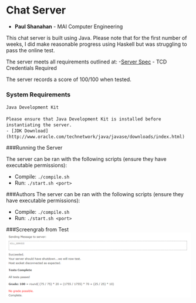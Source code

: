 # Chat Server
- **Paul Shanahan** - MAI Computer Engineering

This chat server is built using Java. Please note that for the first number of weeks, I did make reasonable progress using Haskell but was struggling to pass the online test.

The server meets all requirements outlined at:
-[Server Spec](https://www.scss.tcd.ie/Stephen.Barrett/teaching/CS4400/chat_server_task.html) - TCD Credentials Required

The server records a score of 100/100 when tested.

### System Requirements
```
Java Development Kit

Please ensure that Java Development Kit is installed before instantiating the server.
- [JDK Download](http://www.oracle.com/technetwork/java/javase/downloads/index.html)

```

###Running the Server

The server can be ran with the following scripts (ensure they have executable permissions):
- Compile: `./compile.sh`
- Run: `./start.sh <port>`

###Authors
The server can be ran with the following scripts (ensure they have executable permissions):
- Compile: `./compile.sh`
- Run: `./start.sh <port>`

###Screengrab from Test
![Score](Capture_100.PNG)